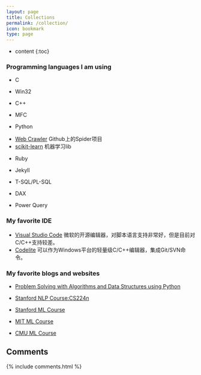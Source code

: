 ```yaml
---
layout: page
title: Collections
permalink: /collection/
icon: bookmark
type: page
---
```


* content
{:toc}


### Programming languages I am using

* C
- Win32

* C++
- MFC

* Python
- [Web Crawler](https://github.com/love-douya/Spider)
    Github上的Spider项目
- [scikit-learn](http://scikit-learn.org/stable/)
    机器学习lib

* Ruby
- Jekyll

* T-SQL/PL-SQL


* DAX


* Power Query


### My favorite IDE
* [Visual Studio Code](https://code.visualstudio.com/)
    微软的开源编辑器，对脚本语言支持非常好，但是目前对C/C++支持较差。
* [Codelite](https://codelite.org/)
    可以作为Windows平台的轻量级C/C++编辑器，集成Git/SVN命令。

### My favorite blogs and websites

* [Problem Solving with Algorithms and Data Structures using Python](https://runestone.academy/runestone/static/pythonds/index.html)

* [Stanford NLP Course:CS224n](http://web.stanford.edu/class/cs224n/)

* [Stanford ML Course](https://see.stanford.edu/Course/CS229)

* [MIT ML Course](https://ocw.mit.edu/courses/electrical-engineering-and-computer-science/6-867-machine-learning-fall-2006/index.htm)

* [CMU ML Course](https://scs.hosted.panopto.com/Panopto/Pages/Sessions/List.aspx#folderID=%2285e1b6bf-6ac9-4a92-a0de-aaf8c2dd2418%22&sortColumn=0&sortAscending=true)

## Comments

{% include comments.html %}
